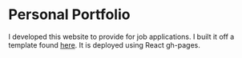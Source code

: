 # Personal Portfolio
I developed this website to provide for job applications. I built it off a template found [here](https://github.com/soumyajit4419/Portfolio/tree/master). It is deployed using React gh-pages.
